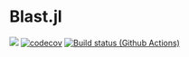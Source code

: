 # Blast.jl

[![](https://img.shields.io/badge/docs-dev-blue.svg)](https://sofiachiarenza.github.io/Blast.jl/dev)
[![codecov](https://codecov.io/github/sofiachiarenza/Blast.jl/graph/badge.svg?token=8QLDGERO9H)](https://codecov.io/github/sofiachiarenza/Blast.jl)
[![Build status (Github Actions)](https://github.com/sofiachiarenza/Blast.jl/workflows/CI/badge.svg)](https://github.com/sofiachiarenza/Blast.jl/actions)